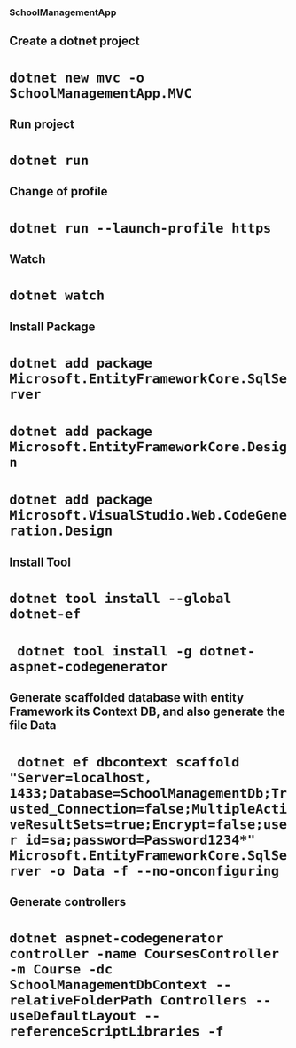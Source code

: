 ### SchoolManagementApp


## Create a dotnet project

# `dotnet new mvc -o SchoolManagementApp.MVC`

## Run project

# `dotnet run`

## Change of profile

# `dotnet run --launch-profile https`

## Watch

# `dotnet watch`


## Install Package

# `dotnet add package Microsoft.EntityFrameworkCore.SqlServer`
# `dotnet add package Microsoft.EntityFrameworkCore.Design`
# `dotnet add package Microsoft.VisualStudio.Web.CodeGeneration.Design`

## Install Tool

# `dotnet tool install --global dotnet-ef`

# ` dotnet tool install -g dotnet-aspnet-codegenerator`

##  Generate scaffolded database with entity Framework its Context DB, and also generate the file Data

# ` dotnet ef dbcontext scaffold "Server=localhost, 1433;Database=SchoolManagementDb;Trusted_Connection=false;MultipleActiveResultSets=true;Encrypt=false;user id=sa;password=Password1234*" Microsoft.EntityFrameworkCore.SqlServer -o Data -f --no-onconfiguring`

## Generate controllers
# `dotnet aspnet-codegenerator controller -name CoursesController -m Course -dc SchoolManagementDbContext --relativeFolderPath Controllers --useDefaultLayout --referenceScriptLibraries -f`


